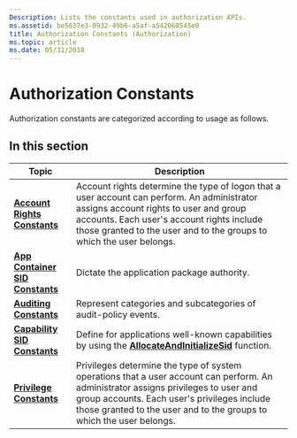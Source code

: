 ```yaml
---
Description: Lists the constants used in authorization APIs.
ms.assetid: be5637e3-0932-49b6-a5af-a542060545e0
title: Authorization Constants (Authorization)
ms.topic: article
ms.date: 05/31/2018
---
```


# Authorization Constants

Authorization constants are categorized according to usage as follows.

## In this section



| Topic                                                                         | Description                                                                                                                                                                                                                                                          |
|-------------------------------------------------------------------------------|----------------------------------------------------------------------------------------------------------------------------------------------------------------------------------------------------------------------------------------------------------------------|
| [**Account Rights Constants**](account-rights-constants.md)<br/>       | Account rights determine the type of logon that a user account can perform. An administrator assigns account rights to user and group accounts. Each user's account rights include those granted to the user and to the groups to which the user belongs.<br/> |
| [**App Container SID Constants**](app-container-sid-constants.md)<br/> | Dictate the application package authority.<br/>                                                                                                                                                                                                                |
| [**Auditing Constants**](auditing-constants.md)<br/>                   | Represent categories and subcategories of audit-policy events.<br/>                                                                                                                                                                                            |
| [**Capability SID Constants**](capability-sid-constants.md)<br/>       | Define for applications well-known capabilities by using the [**AllocateAndInitializeSid**](https://msdn.microsoft.com/en-us/library/Aa375213(v=VS.85).aspx) function.<br/>                                                                                                                       |
| [**Privilege Constants**](privilege-constants.md)<br/>                 | Privileges determine the type of system operations that a user account can perform. An administrator assigns privileges to user and group accounts. Each user's privileges include those granted to the user and to the groups to which the user belongs.<br/> |



 

## 

 

 




